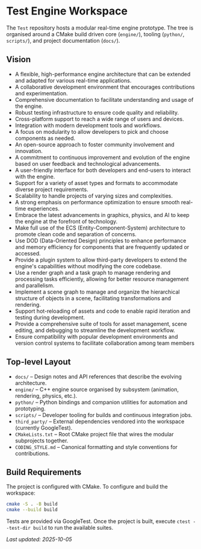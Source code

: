 # Test Engine Workspace

The `Test` repository hosts a modular real-time engine prototype. The tree is organised around a CMake build driven core (`engine/`), tooling (`python/`, `scripts/`), and project documentation (`docs/`).

## Vision

- A flexible, high-performance engine architecture that can be extended and adapted for various real-time applications.
- A collaborative development environment that encourages contributions and experimentation.
- Comprehensive documentation to facilitate understanding and usage of the engine.
- Robust testing infrastructure to ensure code quality and reliability.
- Cross-platform support to reach a wide range of users and devices.
- Integration with modern development tools and workflows.
- A focus on modularity to allow developers to pick and choose components as needed.
- An open-source approach to foster community involvement and innovation.
- A commitment to continuous improvement and evolution of the engine based on user feedback and technological advancements.
- A user-friendly interface for both developers and end-users to interact with the engine.
- Support for a variety of asset types and formats to accommodate diverse project requirements.
- Scalability to handle projects of varying sizes and complexities.
- A strong emphasis on performance optimization to ensure smooth real-time experiences.
- Embrace the latest advancements in graphics, physics, and AI to keep the engine at the forefront of technology.
- Make full use of the ECS (Entity-Component-System) architecture to promote clean code and separation of concerns.
- Use DOD (Data-Oriented Design) principles to enhance performance and memory efficiency for components that are frequently updated or accessed.
- Provide a plugin system to allow third-party developers to extend the engine's capabilities without modifying the core codebase.
- Use a render graph and a task graph to manage rendering and processing tasks efficiently, allowing for better resource management and parallelism.
- Implement a scene graph to manage and organize the hierarchical structure of objects in a scene, facilitating transformations and rendering.
- Support hot-reloading of assets and code to enable rapid iteration and testing during development.
- Provide a comprehensive suite of tools for asset management, scene editing, and debugging to streamline the development workflow.
- Ensure compatibility with popular development environments and version control systems to facilitate collaboration among team members

## Top-level Layout
- `docs/` – Design notes and API references that describe the evolving architecture.
- `engine/` – C++ engine source organised by subsystem (animation, rendering, physics, etc.).
- `python/` – Python bindings and companion utilities for automation and prototyping.
- `scripts/` – Developer tooling for builds and continuous integration jobs.
- `third_party/` – External dependencies vendored into the workspace (currently GoogleTest).
- `CMakeLists.txt` – Root CMake project file that wires the modular subprojects together.
- `CODING_STYLE.md` – Canonical formatting and style conventions for contributions.

## Build Requirements
The project is configured with CMake. To configure and build the workspace:

```bash
cmake -S . -B build
cmake --build build
```

Tests are provided via GoogleTest. Once the project is built, execute `ctest --test-dir build` to run the available suites.

_Last updated: 2025-10-05_
